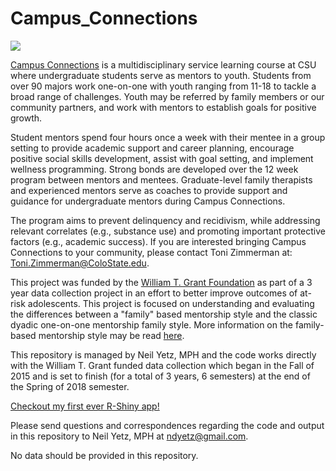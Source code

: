 # Campus_Connections

![](http://www.hdfs.chhs.colostate.edu/students/undergraduate/campusconnections/images/302671_CampusConnections-logo.png)

[Campus Connections](http://www.hdfs.chhs.colostate.edu/students/undergraduate/campusconnections/) is a multidisciplinary service learning course at CSU where undergraduate students serve as mentors to youth. Students from over 90 majors work one-on-one with youth ranging from 11-18 to tackle a broad range of challenges. Youth may be referred by family members or our community partners, and work with mentors to establish goals for positive growth.

Student mentors spend four hours once a week with their mentee in a group setting to provide academic support and career planning, encourage positive social skills development, assist with goal setting, and implement wellness programming. Strong bonds are developed over the 12 week program between mentors and mentees. Graduate-level family therapists and experienced mentors serve as coaches to provide support and guidance for undergraduate mentors during Campus Connections.

The program aims to prevent delinquency and recidivism, while addressing relevant correlates (e.g., substance use) and promoting important protective factors (e.g., academic success). If you are interested bringing Campus Connections to your community, please contact Toni Zimmerman at: <Toni.Zimmerman@ColoState.edu>. 

This project was funded by the [William T. Grant Foundation](http://wtgrantfoundation.org/) as part of a 3 year data collection project in an effort to better improve outcomes of at-risk adolescents. This project is focused on understanding and evaluating the differences between a "family" based mentorship style and the classic dyadic one-on-one mentorship family style. More information on the family-based mentorship style may be read [here](http://www.hdfs.chhs.colostate.edu/students/undergraduate/campusconnections/files/Understanding%20the%20experience%20of%20Mentor%20Families%20in%20therapeutic%20youth%20mentoring.pdf). 

This repository is managed by Neil Yetz, MPH and the code works directly with the William T. Grant funded data collection which began in the Fall of 2015 and is set to finish (for a total of 3 years, 6 semesters) at the end of the Spring of 2018 semester. 

[Checkout my first ever R-Shiny app!](https://ndyetz.shinyapps.io/CC_SN/)

Please send questions and correspondences regarding the code and output in this repository to Neil Yetz, MPH at <ndyetz@gmail.com>.

No data should be provided in this repository.
